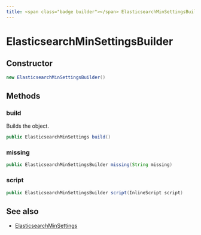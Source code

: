 ```yaml
---
title: <span class="badge builder"></span> ElasticsearchMinSettingsBuilder
---
```

# <span class="badge builder"></span> ElasticsearchMinSettingsBuilder

## Constructor

```java
new ElasticsearchMinSettingsBuilder()
```
## Methods

### <span class="badge object-method"></span> build

Builds the object.

```java
public ElasticsearchMinSettings build()
```

### <span class="badge object-method"></span> missing

```java
public ElasticsearchMinSettingsBuilder missing(String missing)
```

### <span class="badge object-method"></span> script

```java
public ElasticsearchMinSettingsBuilder script(InlineScript script)
```

## See also

 * <span class="badge object-type-class"></span> [ElasticsearchMinSettings](./object-ElasticsearchMinSettings.md)
